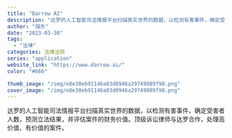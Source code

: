 ```yaml
---
title: "Darrow AI"
description: "达罗的人工智能司法情报平台扫描真实世界的数据，以检测有害事件，确定受害者人数，预测立法结果，并评估案件的财务价值。顶级诉"
author: "瑞东"
date: "2023-03-30"
tags:
  - "法律"
categories: 法律法规
series: "application"
website_link: "https://www.darrow.ai/"
color: "#666"

thumb_image: "/img/e8e30eb91146a83d0946a29749089f90.png"
cover_image: "/img/e8e30eb91146a83d0946a29749089f90.png"
---
```


达罗的人工智能司法情报平台扫描真实世界的数据，以检测有害事件，确定受害者人数，预测立法结果，并评估案件的财务价值。顶级诉讼律师与达罗合作，处理高价值、有价值的案件。